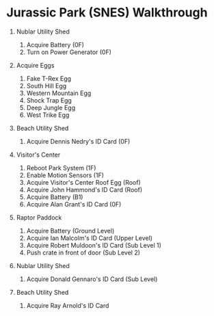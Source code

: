 # Jurassic Park (SNES) Walkthrough

1. Nublar Utility Shed
   1. Acquire Battery (0F)
   2. Turn on Power Generator (0F)
   
2. Acquire Eggs
   1. Fake T-Rex Egg
   2. South Hill Egg
   3. Western Mountain Egg
   4. Shock Trap Egg
   5. Deep Jungle Egg
   6. West Trike Egg
   
3. Beach Utility Shed
   1. Acquire Dennis Nedry's ID Card (0F)

4. Visitor's Center
   1. Reboot Park System (1F)
   2. Enable Motion Sensors (1F)
   3. Acquire Visitor's Center Roof Egg (Roof)
   4. Acquire John Hammond's ID Card (Roof)
   5. Acquire Battery (B1)
   6. Acquire Alan Grant's ID Card (0F)

5. Raptor Paddock
   1. Acquire Battery (Ground Level)
   2. Acquire Ian Malcolm's ID Card (Upper Level)
   3. Acquire Robert Muldoon's ID Card (Sub Level 1)
   4. Push crate in front of door (Sub Level 2)

6. Nublar Utility Shed
   1. Acquire Donald Gennaro's ID Card (Sub Level)

7. Beach Utility Shed
   1. Acquire Ray Arnold's ID Card
